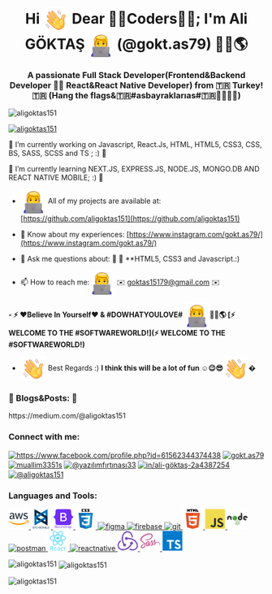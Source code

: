 <h1 align="center">Hi <img src="https://raw.githubusercontent.com/heydrdev/devtools/main/emojis/telegram/waving-hand.gif" height="50" width="50" align="center" /> Dear  👨‍💻Coders👩‍💻; I'm Ali GÖKTAŞ <img src="https://raw.githubusercontent.com/heydrdev/devtools/main/emojis/telegram/man-technologist.gif" height="50" width="50" align="center" /> (@gokt.as79) 🤩🥳🌎</h1>

<h3 align="center">A passionate <b>Full Stack Developer(Frontend&Backend Developer 👨‍💻 React&React Native Developer)  from 🇹🇷 Turkey! 🇹🇷</b>  (Hang the flags&🇹🇷#asbayraklarıas#🇹🇷👨‍💻🤩🥳)</h3>

<p align="left"> <img src="https://komarev.com/ghpvc/?username=aligoktas151&label=Profile%20views&color=0e75b6&style=flat" alt="aligoktas151" /> </p>

<p align="left"> <a href="https://github.com/ryo-ma/github-profile-trophy"><img src="https://github-profile-trophy.vercel.app/?username=aligoktas151" alt="aligoktas151" /></a> </p>

🔭 I’m currently working on Javascript, React.Js, HTML, HTML5, CSS3, CSS, BS, SASS, SCSS and TS ; :) 🔭

🌱 I’m currently learning NEXT.JS, EXPRESS.JS, NODE.JS, MONGO.DB AND REACT NATIVE MOBILE; :) 🌱

- <img src="https://raw.githubusercontent.com/heydrdev/devtools/main/emojis/telegram/man-technologist.gif" height="50" width="50" align="center" />  All of my projects are available at: [https://github.com/aligoktas151](https://github.com/aligoktas151)

- 📄 Know about my experiences: [https://www.instagram.com/gokt.as79/](https://www.instagram.com/gokt.as79/)


- 💬 Ask me questions about: 🙋 💬 **HTML5, CSS3 and Javascript.:)

- 📫 How to reach me:<img src="https://raw.githubusercontent.com/heydrdev/devtools/main/emojis/telegram/man-technologist.gif" height="50" width="50" align="center" /> ✉️ goktas15179@gmail.com ✉️
  
<B> - ⚡ ❤️Believe In Yourself❤️ & #DOWHATYOULOVE# <img src="https://raw.githubusercontent.com/heydrdev/devtools/main/emojis/telegram/man-technologist.gif" height="50" width="50" align="center" />🤩🥳🌎 [⚡ WELCOME TO THE #SOFTWAREWORLD!](⚡ WELCOME TO THE #SOFTWAREWORLD!)</B>

- <img src="https://raw.githubusercontent.com/heydrdev/devtools/main/emojis/telegram/waving-hand.gif" height="50" width="50" align="center" /> Best Regards :) **I think this will be a lot of fun ☺️😉😎<img src="https://raw.githubusercontent.com/heydrdev/devtools/main/emojis/telegram/waving-hand.gif" height="50" width="50" align="center" />�**

### 💬 Blogs&Posts: 💬 
<!-- BLOG-POST-LIST:START --> https://medium.com/@aligoktas151
<!-- BLOG-POST-LIST:END -->

<h3 align="left">Connect with me:</h3>
<p align="left">
  <a href="https://fb.com/https://www.facebook.com/profile.php?id=61562344374438" target="blank"><img align="center" src="https://raw.githubusercontent.com/rahuldkjain/github-profile-readme-generator/master/src/images/icons/Social/facebook.svg" alt="https://www.facebook.com/profile.php?id=61562344374438" height="30" width="40" /></a>
  <a href="https://instagram.com/gokt.as79" target="blank"><img align="center" src="https://raw.githubusercontent.com/rahuldkjain/github-profile-readme-generator/master/src/images/icons/Social/instagram.svg" alt="gokt.as79" height="30" width="40" /></a>
  <a href="https://twitter.com/muallim3351s" target="blank"><img align="center" src="https://raw.githubusercontent.com/rahuldkjain/github-profile-readme-generator/master/src/images/icons/Social/twitter.svg" alt="muallim3351s" height="30" width="40" /></a>
<a href="https://www.youtube.com/c/@yazılımfırtınası33" target="blank"><img align="center" src="https://raw.githubusercontent.com/rahuldkjain/github-profile-readme-generator/master/src/images/icons/Social/youtube.svg" alt="@yazılımfırtınası33" height="30" width="40" /></a>
  <a href="https://linkedin.com/in/in/ali-göktaş-2a4387254" target="blank"><img align="center" src="https://raw.githubusercontent.com/rahuldkjain/github-profile-readme-generator/master/src/images/icons/Social/linked-in-alt.svg" alt="in/ali-göktaş-2a4387254" height="30" width="40" /></a>
  <a href="https://medium.com/@aligoktas151" target="blank"><img align="center" src="https://raw.githubusercontent.com/rahuldkjain/github-profile-readme-generator/master/src/images/icons/Social/medium.svg" alt="@aligoktas151" height="30" width="40" /></a>
  
</p>

<h3 align="left">Languages and Tools:</h3>
<p align="left"> <a href="https://aws.amazon.com" target="_blank" rel="noreferrer"> <img src="https://raw.githubusercontent.com/devicons/devicon/master/icons/amazonwebservices/amazonwebservices-original-wordmark.svg" alt="aws" width="40" height="40"/> </a> <a href="https://backbonejs.org" target="_blank" rel="noreferrer"> <img src="https://raw.githubusercontent.com/devicons/devicon/master/icons/backbonejs/backbonejs-original-wordmark.svg" alt="backbonejs" width="40" height="40"/> </a> <a href="https://getbootstrap.com" target="_blank" rel="noreferrer"> <img src="https://raw.githubusercontent.com/devicons/devicon/master/icons/bootstrap/bootstrap-plain-wordmark.svg" alt="bootstrap" width="40" height="40"/> </a> <a href="https://www.w3schools.com/css/" target="_blank" rel="noreferrer"> <img src="https://raw.githubusercontent.com/devicons/devicon/master/icons/css3/css3-original-wordmark.svg" alt="css3" width="40" height="40"/> </a> <a href="https://www.figma.com/" target="_blank" rel="noreferrer"> <img src="https://www.vectorlogo.zone/logos/figma/figma-icon.svg" alt="figma" width="40" height="40"/> </a> <a href="https://firebase.google.com/" target="_blank" rel="noreferrer"> <img src="https://www.vectorlogo.zone/logos/firebase/firebase-icon.svg" alt="firebase" width="40" height="40"/> </a> <a href="https://git-scm.com/" target="_blank" rel="noreferrer"> <img src="https://www.vectorlogo.zone/logos/git-scm/git-scm-icon.svg" alt="git" width="40" height="40"/> </a> <a href="https://www.w3.org/html/" target="_blank" rel="noreferrer"> <img src="https://raw.githubusercontent.com/devicons/devicon/master/icons/html5/html5-original-wordmark.svg" alt="html5" width="40" height="40"/> </a> <a href="https://developer.mozilla.org/en-US/docs/Web/JavaScript" target="_blank" rel="noreferrer"> <img src="https://raw.githubusercontent.com/devicons/devicon/master/icons/javascript/javascript-original.svg" alt="javascript" width="40" height="40"/> </a> <a href="https://nodejs.org" target="_blank" rel="noreferrer"> <img src="https://raw.githubusercontent.com/devicons/devicon/master/icons/nodejs/nodejs-original-wordmark.svg" alt="nodejs" width="40" height="40"/> </a> <a href="https://postman.com" target="_blank" rel="noreferrer"> <img src="https://www.vectorlogo.zone/logos/getpostman/getpostman-icon.svg" alt="postman" width="40" height="40"/> </a> <a href="https://reactjs.org/" target="_blank" rel="noreferrer"> <img src="https://raw.githubusercontent.com/devicons/devicon/master/icons/react/react-original-wordmark.svg" alt="react" width="40" height="40"/> </a> <a href="https://reactnative.dev/" target="_blank" rel="noreferrer"> <img src="https://reactnative.dev/img/header_logo.svg" alt="reactnative" width="40" height="40"/> </a> <a href="https://redux.js.org" target="_blank" rel="noreferrer"> <img src="https://raw.githubusercontent.com/devicons/devicon/master/icons/redux/redux-original.svg" alt="redux" width="40" height="40"/> </a> <a href="https://sass-lang.com" target="_blank" rel="noreferrer"> <img src="https://raw.githubusercontent.com/devicons/devicon/master/icons/sass/sass-original.svg" alt="sass" width="40" height="40"/> </a> <a href="https://www.typescriptlang.org/" target="_blank" rel="noreferrer"> <img src="https://raw.githubusercontent.com/devicons/devicon/master/icons/typescript/typescript-original.svg" alt="typescript" width="40" height="40"/> </a> </p>

<p><img align="left" src="https://github-readme-stats.vercel.app/api/top-langs?username=aligoktas151&show_icons=true&locale=en&layout=compact" alt="aligoktas151" /></p>

<p>&nbsp;<img align="center" src="https://github-readme-stats.vercel.app/api?username=aligoktas151&show_icons=true&locale=en" alt="aligoktas151" /></p>

<p><img align="center" src="https://github-readme-streak-stats.herokuapp.com/?user=aligoktas151&" alt="aligoktas151" /></p>
